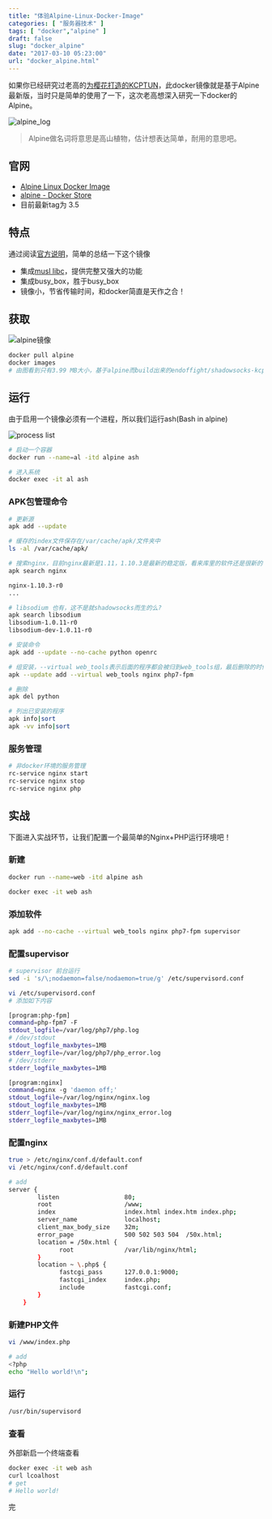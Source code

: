 ```yaml
---
title: "体验Alpine-Linux-Docker-Image"
categories: [ "服务器技术" ]
tags: [ "docker","alpine" ]
draft: false
slug: "docker_alpine"
date: "2017-03-10 05:23:00"
url: "docker_alpine.html"
---
```


如果你已经研究过老高的[为樱花打造的KCPTUN][1]，此docker镜像就是基于Alpine最新版，当时只是简单的使用了一下，这次老高想深入研究一下docker的Alpine。

![alpine_log][2]

> Alpine做名词将意思是高山植物，估计想表达简单，耐用的意思吧。

<!--more-->


## 官网

 - [Alpine Linux Docker Image][3]
 - [alpine - Docker Store][4]
 - 目前最新tag为 3.5

## 特点

通过阅读[官方说明][5]，简单的总结一下这个镜像

 - 集成[musl libc][6]，提供完整又强大的功能
 - 集成busy_box，胜于busy_box
 - 镜像小，节省传输时间，和docker简直是天作之合！

## 获取

![alpine镜像][7]

```bash
docker pull alpine
docker images
# 由图看到只有3.99 MB大小，基于alpine而build出来的endoffight/shadowsocks-kcp也只有14.5 MB
```

## 运行

由于启用一个镜像必须有一个进程，所以我们运行ash(Bash in alpine)

![process list][8]

```bash
# 启动一个容器
docker run --name=al -itd alpine ash

# 进入系统
docker exec -it al ash
```

### APK包管理命令

```bash
# 更新源
apk add --update

# 缓存的index文件保存在/var/cache/apk/文件夹中
ls -al /var/cache/apk/

# 搜索nginx，目前nginx最新是1.11，1.10.3是最新的稳定版，看来库里的软件还是很新的
apk search nginx

nginx-1.10.3-r0
...

# libsodium 也有，这不是就shadowsocks而生的么?
apk search libsodium
libsodium-1.0.11-r0
libsodium-dev-1.0.11-r0

# 安装命令
apk add --update --no-cache python openrc

# 组安装，--virtual web_tools表示后面的程序都会被归到web_tools组，最后删除的时候可以一起被删
apk --update add --virtual web_tools nginx php7-fpm

# 删除
apk del python

# 列出已安装的程序
apk info|sort
apk -vv info|sort
```

### 服务管理

```bash
# 非docker环境的服务管理
rc-service nginx start
rc-service nginx stop
rc-service nginx php
```

## 实战

下面进入实战环节，让我们配置一个最简单的Nginx+PHP运行环境吧！

### 新建

```bash
docker run --name=web -itd alpine ash

docker exec -it web ash
```

### 添加软件

```bash
apk add --no-cache --virtual web_tools nginx php7-fpm supervisor
```

### 配置supervisor

```bash
# supervisor 前台运行
sed -i 's/\;nodaemon=false/nodaemon=true/g' /etc/supervisord.conf

vi /etc/supervisord.conf
# 添加如下内容

[program:php-fpm]
command=php-fpm7 -F
stdout_logfile=/var/log/php7/php.log
# /dev/stdout
stdout_logfile_maxbytes=1MB
stderr_logfile=/var/log/php7/php_error.log
# /dev/stderr
stderr_logfile_maxbytes=1MB

[program:nginx]
command=nginx -g 'daemon off;'
stdout_logfile=/var/log/nginx/nginx.log
stdout_logfile_maxbytes=1MB
stderr_logfile=/var/log/nginx/nginx_error.log
stderr_logfile_maxbytes=1MB
```

### 配置nginx

```bash
true > /etc/nginx/conf.d/default.conf
vi /etc/nginx/conf.d/default.conf

# add
server {
        listen                  80;
        root                    /www;
        index                   index.html index.htm index.php;
        server_name             localhost;
        client_max_body_size    32m;
        error_page              500 502 503 504  /50x.html;
        location = /50x.html {
              root              /var/lib/nginx/html;
        }
        location ~ \.php$ {
              fastcgi_pass      127.0.0.1:9000;
              fastcgi_index     index.php;
              include           fastcgi.conf;
        }
    }
```

### 新建PHP文件

```bash
vi /www/index.php

# add
<?php
echo "Hello world!\n";

```

### 运行

```bash
/usr/bin/supervisord
```

### 查看

外部新启一个终端查看

```bash
docker exec -it web ash
curl lcoalhost
# get
# Hello world!
```

完


  [1]: https://blog.phpgao.com/kcptun_on_sakura.html
  [2]: https://blog.phpgao.com/usr/uploads/2017/03/3782981747.png
  [3]: http://gliderlabs.viewdocs.io/docker-alpine/
  [4]: https://store.docker.com/images/e7e5dbc4-2103-4b7c-9409-b0ca32ce3d83
  [5]: http://gliderlabs.viewdocs.io/docker-alpine/about/
  [6]: http://www.etalabs.net/compare_libcs.html
  [7]: https://blog.phpgao.com/usr/uploads/2017/03/4196534547.png
  [8]: https://blog.phpgao.com/usr/uploads/2017/03/2007223611.png